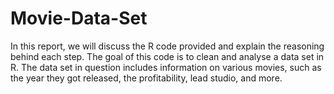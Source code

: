 # Movie-Data-Set
In this report, we will discuss the R code provided and explain the reasoning behind each step. The goal of this code is to clean and analyse a data set in R. The data set in question includes information on various movies, such as the year they got released, the profitability, lead studio, and more.
